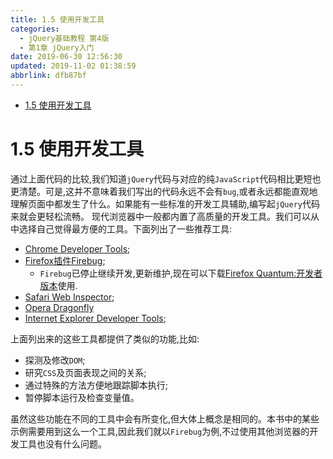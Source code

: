 ```yaml
---
title: 1.5 使用开发工具
categories: 
  - jQuery基础教程 第4版
  - 第1章 jQuery入门
date: 2019-06-30 12:56:30
updated: 2019-11-02 01:38:59
abbrlink: dfb87bf
---
```

- [1.5 使用开发工具](/ReadingNotes/dfb87bf/#1-5-使用开发工具)

<!--more-->
<script src="https://cdn.bootcss.com/jquery/3.4.0/jquery.slim.min.js"></script>
<script>$(document).ready(function () {$(".post-body > ul:nth-child(1)").hide();});</script>

<!--end-->
# 1.5 使用开发工具 #
通过上面代码的比较,我们知道`jQuery`代码与对应的纯`JavaScript`代码相比更短也更清楚。可是,这并不意味着我们写出的代码永远不会有`bug`,或者永远都能直观地理解页面中都发生了什么。如果能有一些标准的开发工具辅助,编写起`jQuery`代码来就会更轻松流畅。
现代浏览器中一般都内置了高质量的开发工具。我们可以从中选择自己觉得最方便的工具。下面列出了一些推荐工具:
- [Chrome Developer Tools](https://developers.google.com/chrome-developer-tools/);
- [Firefox插件Firebug](http://getfirebug.com);
    - `Firebug`已停止继续开发,更新维护,现在可以下载[Firefox Quantum:开发者版本](https://www.mozilla.org/zh-CN/firefox/developer/)使用.
- [Safari Web Inspector](http://developer.apple.com/technologies/safari/developer-tools.html);
- [Opera Dragonfly](http://www.opera.com/dragonfly/)
- [Internet Explorer Developer Tools](http://msdn.microsoft.com/en-us/library/dd565628.aspx);

上面列出来的这些工具都提供了类似的功能,比如:
- 探测及修改`DOM`;
- 研究`CSS`及页面表现之间的关系;
- 通过特殊的方法方便地跟踪脚本执行;
- 暂停脚本运行及检查变量值。

虽然这些功能在不同的工具中会有所变化,但大体上概念是相同的。本书中的某些示例需要用到这么一个工具,因此我们就以`Firebug`为例,不过使用其他浏览器的开发工具也没有什么问题。

